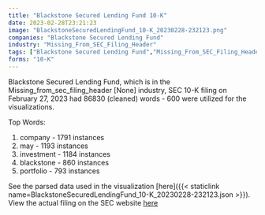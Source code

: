 ```yaml
---
title: "Blackstone Secured Lending Fund 10-K"
date: 2023-02-28T23:21:23
image: "BlackstoneSecuredLendingFund_10-K_20230228-232123.png"
companies: "Blackstone Secured Lending Fund"
industry: "Missing_From_SEC_Filing_Header"
tags: ["Blackstone Secured Lending Fund","Missing_From_SEC_Filing_Header","02-27-2023","10-K"]
forms: "10-K"
---
```

Blackstone Secured Lending Fund, which is in the Missing_from_sec_filing_header [None] industry, SEC 10-K filing on February 27, 2023 had 86830 (cleaned) words - 600 were utilized for the visualizations.

Top Words:
1. company - 1791 instances
2. may - 1193 instances
3. investment - 1184 instances
4. blackstone - 860 instances
5. portfolio - 793 instances


See the parsed data used in the visualization [here]({{< staticlink name=BlackstoneSecuredLendingFund_10-K_20230228-232123.json >}}).  
View the actual filing on the SEC website [here](https://www.sec.gov/Archives/edgar/data/1736035/0001736035-23-000008.txt)